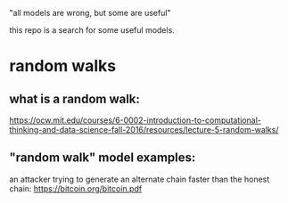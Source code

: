 "all models are wrong, but some are useful"

this repo is a search for some useful models.

# random walks

## what is a random walk:
https://ocw.mit.edu/courses/6-0002-introduction-to-computational-thinking-and-data-science-fall-2016/resources/lecture-5-random-walks/

## "random walk" model examples: 
an attacker trying to generate an alternate chain faster than the honest
chain: https://bitcoin.org/bitcoin.pdf

